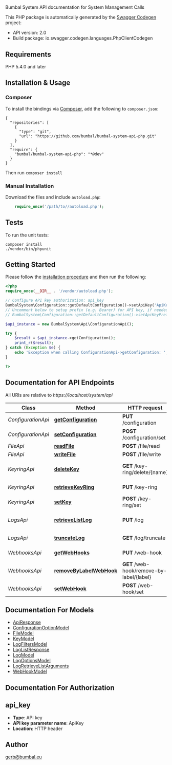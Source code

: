 # 
Bumbal System API documentation for System Management Calls

This PHP package is automatically generated by the [Swagger Codegen](https://github.com/swagger-api/swagger-codegen) project:

- API version: 2.0
- Build package: io.swagger.codegen.languages.PhpClientCodegen

## Requirements

PHP 5.4.0 and later

## Installation & Usage
### Composer

To install the bindings via [Composer](http://getcomposer.org/), add the following to `composer.json`:

```
{
  "repositories": [
    {
      "type": "git",
      "url": "https://github.com/bumbal/bumbal-system-api-php.git"
    }
  ],
  "require": {
    "bumbal/bumbal-system-api-php": "*@dev"
  }
}
```

Then run `composer install`

### Manual Installation

Download the files and include `autoload.php`:

```php
    require_once('/path/to//autoload.php');
```

## Tests

To run the unit tests:

```
composer install
./vendor/bin/phpunit
```

## Getting Started

Please follow the [installation procedure](#installation--usage) and then run the following:

```php
<?php
require_once(__DIR__ . '/vendor/autoload.php');

// Configure API key authorization: api_key
BumbalSystem\Configuration::getDefaultConfiguration()->setApiKey('ApiKey', 'YOUR_API_KEY');
// Uncomment below to setup prefix (e.g. Bearer) for API key, if needed
// BumbalSystem\Configuration::getDefaultConfiguration()->setApiKeyPrefix('ApiKey', 'Bearer');

$api_instance = new BumbalSystem\Api\ConfigurationApi();

try {
    $result = $api_instance->getConfiguration();
    print_r($result);
} catch (Exception $e) {
    echo 'Exception when calling ConfigurationApi->getConfiguration: ', $e->getMessage(), PHP_EOL;
}

?>
```

## Documentation for API Endpoints

All URIs are relative to *https://localhost/system/api*

Class | Method | HTTP request | Description
------------ | ------------- | ------------- | -------------
*ConfigurationApi* | [**getConfiguration**](docs/Api/ConfigurationApi.md#getconfiguration) | **PUT** /configuration | Retrieve Configuration
*ConfigurationApi* | [**setConfiguration**](docs/Api/ConfigurationApi.md#setconfiguration) | **POST** /configuration/set | Set Configuration
*FileApi* | [**readFile**](docs/Api/FileApi.md#readfile) | **POST** /file/read | Read File
*FileApi* | [**writeFile**](docs/Api/FileApi.md#writefile) | **POST** /file/write | Write File
*KeyringApi* | [**deleteKey**](docs/Api/KeyringApi.md#deletekey) | **GET** /key-ring/delete/{name} | Remove a key from the key ring
*KeyringApi* | [**retrieveKeyRing**](docs/Api/KeyringApi.md#retrievekeyring) | **PUT** /key-ring | Retrieve KeyRing
*KeyringApi* | [**setKey**](docs/Api/KeyringApi.md#setkey) | **POST** /key-ring/set | Set a key to the key ring
*LogsApi* | [**retrieveListLog**](docs/Api/LogsApi.md#retrievelistlog) | **PUT** /log | Retrieve List of Log Entries
*LogsApi* | [**truncateLog**](docs/Api/LogsApi.md#truncatelog) | **GET** /log/truncate | Truncate Log Table
*WebhooksApi* | [**getWebHooks**](docs/Api/WebhooksApi.md#getwebhooks) | **PUT** /web-hook | Retrieve Web Hooks
*WebhooksApi* | [**removeByLabelWebHook**](docs/Api/WebhooksApi.md#removebylabelwebhook) | **GET** /web-hook/remove-by-label/{label} | Remove web hooks by label
*WebhooksApi* | [**setWebHook**](docs/Api/WebhooksApi.md#setwebhook) | **POST** /web-hook/set | Set Web Hook


## Documentation For Models

 - [ApiResponse](docs/Model/ApiResponse.md)
 - [ConfigurationOptionModel](docs/Model/ConfigurationOptionModel.md)
 - [FileModel](docs/Model/FileModel.md)
 - [KeyModel](docs/Model/KeyModel.md)
 - [LogFiltersModel](docs/Model/LogFiltersModel.md)
 - [LogListResponse](docs/Model/LogListResponse.md)
 - [LogModel](docs/Model/LogModel.md)
 - [LogOptionsModel](docs/Model/LogOptionsModel.md)
 - [LogRetrieveListArguments](docs/Model/LogRetrieveListArguments.md)
 - [WebHookModel](docs/Model/WebHookModel.md)


## Documentation For Authorization


## api_key

- **Type**: API key
- **API key parameter name**: ApiKey
- **Location**: HTTP header


## Author

gerb@bumbal.eu


